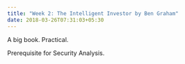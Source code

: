 ```yaml
---
title: "Week 2: The Intelligent Investor by Ben Graham"
date: 2018-03-26T07:31:03+05:30
---
```


A big book. Practical.

Prerequisite for Security Analysis.
